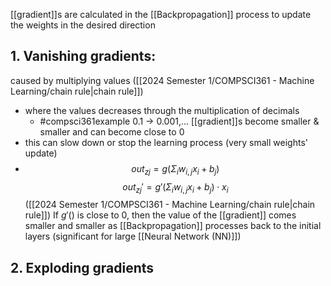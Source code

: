 [[gradient]]s are calculated in the [[Backpropagation]] process to update the weights in the desired direction
## 1. Vanishing gradients:
caused by multiplying values ([[2024 Semester 1/COMPSCI361 - Machine Learning/chain rule|chain rule]])
- where the values decreases through the multiplication of decimals
	- #compsci361example 0.1 $\rightarrow$ 0.001,...
[[gradient]]s become smaller & smaller and can become close to 0
- this can slow down or stop the learning process (very small weights' update)
- $$out_{zj} = g(Σ_iw_{i,j}x_i + b_j)$$$$out_{zj}' = g'(Σ_iw_{i,j}x_i + b_j)\cdot x_i$$
	([[2024 Semester 1/COMPSCI361 - Machine Learning/chain rule|chain rule]])
	If $g'()$ is close to 0, then the value of the [[gradient]] comes smaller and smaller as [[Backpropagation]] processes back to the initial layers (significant for large [[Neural Network (NN)]])
## 2. Exploding gradients